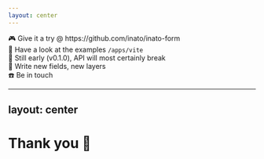 ```yaml
---
layout: center
---
```


<div v-click v-motion
  :initial="{ x: -50 }"
  :enter="{ x: 0 }"
  :leave="{ x: 50 }"
>
  🎮 Give it a try @ https://github.com/inato/inato-form
</div>

<div v-click v-motion
  :initial="{ x: -50 }"
  :enter="{ x: 0 }"
  :leave="{ x: 50 }"
>
  🔎 Have a look at the examples <code>/apps/vite</code>
</div>

<div v-click v-motion
  :initial="{ x: -50 }"
  :enter="{ x: 0 }"
  :leave="{ x: 50 }"
>
  🐣 Still early (v0.1.0), API will most certainly break
</div>

<div v-click v-motion
  :initial="{ x: -50 }"
  :enter="{ x: 0 }"
  :leave="{ x: 50 }"
>
  🔧 Write new fields, new layers
</div>

<div v-click v-motion
  :initial="{ x: -50 }"
  :enter="{ x: 0 }"
  :leave="{ x: 50 }"
>
  ☎️ Be in touch
</div>


<!--
That's all I wanted to show you today!

[click] Go have a look for yourself at the repo, clone it, play with it!

[click] There is an example folder that covers all of what the lib can do

[click] It is still a young project and the API will most certainly change in the future, so keep it in mind.

[click] All contributions are welcomed, especially if you would like to add new layers for components library or form framework

[click] Reach out to me or open an issue on github if you have any question
-->

---
layout: center
---

# Thank you 🙏
